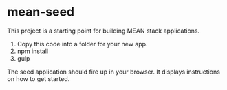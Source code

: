 # mean-seed
This project is a starting point for building MEAN stack applications.

1. Copy this code into a folder for your new app.
2. npm install
3. gulp

The seed application should fire up in your browser. It displays instructions on how to get started.